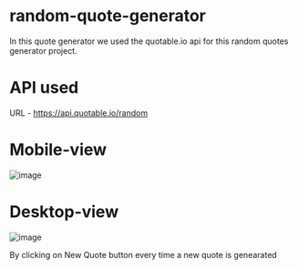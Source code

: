 # random-quote-generator
In this quote generator we used the quotable.io api for this random quotes generator project.
# API used 
URL - https://api.quotable.io/random
# Mobile-view
![image](https://github.com/KallaguntaSP/random-quote-generator/assets/143476575/c2e8fb67-b3d0-48d0-ae66-f7087f1dae14)

# Desktop-view
![image](https://github.com/KallaguntaSP/random-quote-generator/assets/143476575/c4cfd791-2871-4815-b816-608ef1ccc122)

By clicking on New Quote button every time a new quote is genearated

